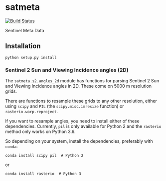 # satmeta

[![Build Status](https://travis-ci.org/DHI-GRAS/satmeta.svg?branch=master)](https://travis-ci.org/DHI-GRAS/satmeta)

Sentinel Meta Data


## Installation

```
python setup.py install
```

### Sentinel 2 Sun and Viewing Incidence angles (2D)

The `satmeta.s2.angles_2d` module has functions for parsing Sentinel 2
Sun and Viewing Incidence angles in 2D. These come on 5000 m resolution grids.

There are functions to resample these grids to any other resolution,
either using `scipy` and `PIL` (the `scipy.misc.imresize` function) or 
`rasterio.warp.reproject`.

If you want to resample angles, you need to install either of these dependencies.
Currently, `pil` is only available for Python 2 and the `rasterio` method only works
on Python 3.6.

So depending on your system, install the dependencies, preferably with `conda`:

```
conda install scipy pil  # Python 2
```

or

```
conda install rasterio  # Python 3
```
